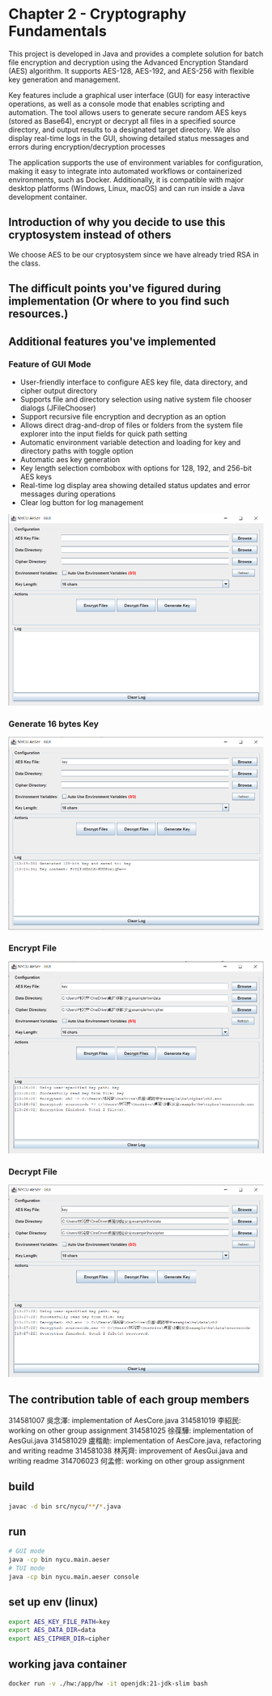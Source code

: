 # Chapter 2 - Cryptography Fundamentals

This project is developed in Java and provides a complete solution for batch file encryption and decryption using the Advanced Encryption Standard (AES) algorithm. It supports AES-128, AES-192, and AES-256 with flexible key generation and management.

Key features include a graphical user interface (GUI) for easy interactive operations, as well as a console mode that enables scripting and automation. The tool allows users to generate secure random AES keys (stored as Base64), encrypt or decrypt all files in a specified source directory, and output results to a designated target directory. We also display real-time logs in the GUI, showing detailed status messages and errors during encryption/decryption processes

The application supports the use of environment variables for configuration, making it easy to integrate into automated workflows or containerized environments, such as Docker. Additionally, it is compatible with major desktop platforms (Windows, Linux, macOS) and can run inside a Java development container.

## Introduction of why you decide to use this cryptosystem instead of others

We choose AES to be our cryptosystem since we have already tried RSA in the class.

## The difficult points you've figured during implementation (Or where to you find such resources.)


## Additional features you've implemented

### Feature of GUI Mode

* User-friendly interface to configure AES key file, data directory, and cipher output directory
* Supports file and directory selection using native system file chooser dialogs (JFileChooser)
* Support recursive file encryption and decryption as an option
* Allows direct drag-and-drop of files or folders from the system file explorer into the input fields for quick path setting
* Automatic environment variable detection and loading for key and directory paths with toggle option
* Automatic aes key generation
* Key length selection combobox with options for 128, 192, and 256-bit AES keys
* Real-time log display area showing detailed status updates and error messages during operations
* Clear log button for log management

![GUI_interface](./GUI_interface.png)

### Generate 16 bytes Key

![GUI_genkey](./GUI_genkey.png)

### Encrypt File

![GUI_ecryptfile](./encryptfile.png)

### Decrypt File

![GUI_decryptfile](./decryptfile.png)

## The contribution table of each group members

314581007 吳念澤: implementation of AesCore.java
314581019 李紹民: working on other group assignment
314581025 徐葆驊: implementation of AesGui.java
314581029 盧楷勛: implementation of AesCore.java, refactoring and writing readme
314581038 林芮齊: improvement of AesGui.java and writing readme
314706023 何孟修: working on other group assignment

## build

```bash
javac -d bin src/nycu/**/*.java
```

## run

```bash
# GUI mode
java -cp bin nycu.main.aeser
# TUI mode
java -cp bin nycu.main.aeser console
```

## set up env (linux)

```bash
export AES_KEY_FILE_PATH=key
export AES_DATA_DIR=data
export AES_CIPHER_DIR=cipher
```

## working java container

```bash
docker run -v ./hw:/app/hw -it openjdk:21-jdk-slim bash
```
